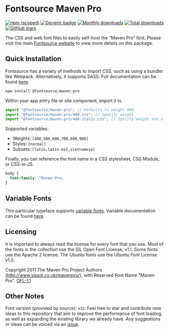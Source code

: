 # Fontsource Maven Pro

[![npm (scoped)](https://img.shields.io/npm/v/@fontsource/maven-pro?color=brightgreen)](https://www.npmjs.com/package/@fontsource/maven-pro) [![Generic badge](https://img.shields.io/badge/fontsource-passing-brightgreen)](https://github.com/fontsource/fontsource) [![Monthly downloads](https://badgen.net/npm/dm/@fontsource/maven-pro)](https://github.com/fontsource/fontsource) [![Total downloads](https://badgen.net/npm/dt/@fontsource/maven-pro)](https://github.com/fontsource/fontsource) [![GitHub stars](https://img.shields.io/github/stars/fontsource/fontsource.svg?style=social&label=Star)](https://github.com/fontsource/fontsource/stargazers)

The CSS and web font files to easily self-host the “Maven Pro” font. Please visit the main [Fontsource website](https://fontsource.org/fonts/maven-pro) to view more details on this package.

## Quick Installation

Fontsource has a variety of methods to import CSS, such as using a bundler like Webpack. Alternatively, it supports SASS. Full documentation can be found [here](https://fontsource.org/docs/introduction).

```javascript
npm install @fontsource/maven-pro
```

Within your app entry file or site component, import it in.

```javascript
import "@fontsource/maven-pro"; // Defaults to weight 400
import "@fontsource/maven-pro/400.css"; // Specify weight
import "@fontsource/maven-pro/400-italic.css"; // Specify weight and style

```

Supported variables:
- Weights: `[400,500,600,700,800,900]`
- Styles: `[normal]`
- Subsets: `[latin,latin-ext,vietnamese]`

Finally, you can reference the font name in a CSS stylesheet, CSS Module, or CSS-in-JS.

```css
body {
  font-family: "Maven Pro;
}
```

## Variable Fonts

This particular typeface supports [variable fonts](https://developer.mozilla.org/en-US/docs/Web/CSS/CSS_Fonts/Variable_Fonts_Guide).
Variable documentation can be found [here](https://fontsource.org/docs/variable-fonts).

## Licensing
It is important to always read the license for every font that you use.
Most of the fonts in the collection use the SIL Open Font License, v1.1. Some fonts use the Apache 2 license. The Ubuntu fonts use the Ubuntu Font License v1.0.

Copyright 2011 The Maven Pro Project Authors (http://www.vissol.co.uk/mavenpro/), with Reserved Font Name "Maven Pro".
[OFL-1.1](http://scripts.sil.org/OFL)

## Other Notes
Font version (provided by source): `v32`.
Feel free to star and contribute new ideas to this repository that aim to improve the performance of font loading, as well as expanding the existing library we already have. Any suggestions or ideas can be voiced via an [issue](https://github.com/fontsource/fontsource/issues).